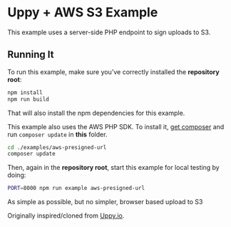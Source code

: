 # Uppy + AWS S3 Example

This example uses a server-side PHP endpoint to sign uploads to S3.

## Running It

To run this example, make sure you've correctly installed the **repository root**:
```bash
npm install
npm run build
```
That will also install the npm dependencies for this example.

This example also uses the AWS PHP SDK.
To install it, [get composer](https://getcomposer.org) and run `composer update` in **this** folder.

```bash
cd ./examples/aws-presigned-url
composer update
```

Then, again in the **repository root**, start this example for local testing by doing:
```bash
PORT=8000 npm run example aws-presigned-url
```

As simple as possible, but no simpler, browser based upload to S3

Originally inspired/cloned from [Uppy.io](https://uppy.io).

